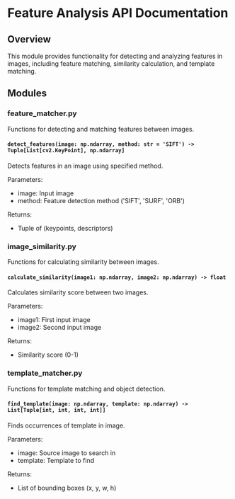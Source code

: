 # Feature Analysis API Documentation

## Overview
This module provides functionality for detecting and analyzing features in images, including feature matching, similarity calculation, and template matching.

## Modules

### feature_matcher.py
Functions for detecting and matching features between images.

#### `detect_features(image: np.ndarray, method: str = 'SIFT') -> Tuple[List[cv2.KeyPoint], np.ndarray]`
Detects features in an image using specified method.

Parameters:
- image: Input image
- method: Feature detection method ('SIFT', 'SURF', 'ORB')

Returns:
- Tuple of (keypoints, descriptors)

### image_similarity.py
Functions for calculating similarity between images.

#### `calculate_similarity(image1: np.ndarray, image2: np.ndarray) -> float`
Calculates similarity score between two images.

Parameters:
- image1: First input image
- image2: Second input image

Returns:
- Similarity score (0-1)

### template_matcher.py
Functions for template matching and object detection.

#### `find_template(image: np.ndarray, template: np.ndarray) -> List[Tuple[int, int, int, int]]`
Finds occurrences of template in image.

Parameters:
- image: Source image to search in
- template: Template to find

Returns:
- List of bounding boxes (x, y, w, h)
